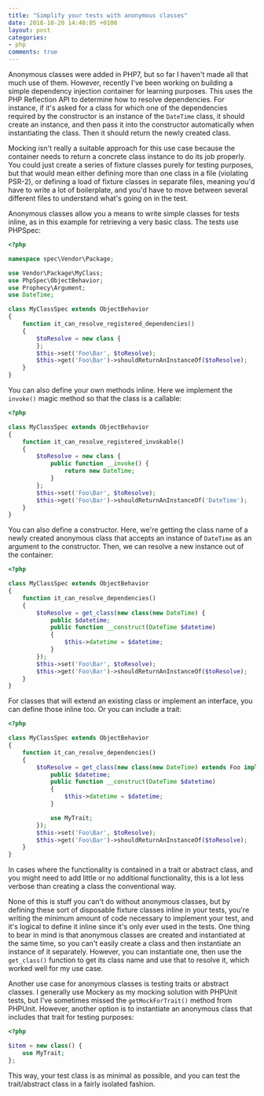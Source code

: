 ```yaml
---
title: "Simplify your tests with anonymous classes"
date: 2018-10-20 14:48:05 +0100
layout: post
categories:
- php
comments: true
---
```


Anonymous classes were added in PHP7, but so far I haven't made all that much use of them. However, recently I've been working on building a simple dependency injection container for learning purposes. This uses the PHP Reflection API to determine how to resolve dependencies. For instance, if it's asked for a class for which one of the dependencies required by the constructor is an instance of the `DateTime` class, it should create an instance, and then pass it into the constructor automatically when instantiating the class. Then it should return the newly created class.

Mocking isn't really a suitable approach for this use case because the container needs to return a concrete class instance to do its job properly. You could just create a series of fixture classes purely for testing purposes, but that would mean either defining more than one class in a file (violating PSR-2), or defining a load of fixture classes in separate files, meaning you'd have to write a lot of boilerplate, and you'd have to move between several different files to understand what's going on in the test.

Anonymous classes allow you a means to write simple classes for tests inline, as in this example for retrieving a very basic class. The tests use PHPSpec:

```php
<?php

namespace spec\Vendor\Package;

use Vendor\Package\MyClass;
use PhpSpec\ObjectBehavior;
use Prophecy\Argument;
use DateTime;

class MyClassSpec extends ObjectBehavior
{
    function it_can_resolve_registered_dependencies()
    {
        $toResolve = new class {
        };
        $this->set('Foo\Bar', $toResolve);
        $this->get('Foo\Bar')->shouldReturnAnInstanceOf($toResolve);
    }
}
```
    
You can also define your own methods inline. Here we implement the `invoke()` magic method so that the class is a callable:

```php
<?php

class MyClassSpec extends ObjectBehavior
{
    function it_can_resolve_registered_invokable()
    {
        $toResolve = new class {
            public function __invoke() {
                return new DateTime;
            }
        };
        $this->set('Foo\Bar', $toResolve);
        $this->get('Foo\Bar')->shouldReturnAnInstanceOf('DateTime');
    }
}
```
    
You can also define a constructor. Here, we're getting the class name of a newly created anonymous class that accepts an instance of `DateTime` as an argument to the constructor. Then, we can resolve a new instance out of the container:

```php
<?php

class MyClassSpec extends ObjectBehavior
{
    function it_can_resolve_dependencies()
    {
        $toResolve = get_class(new class(new DateTime) {
            public $datetime;
            public function __construct(DateTime $datetime)
            {
                $this->datetime = $datetime;
            }
        });
        $this->set('Foo\Bar', $toResolve);
        $this->get('Foo\Bar')->shouldReturnAnInstanceOf($toResolve);
    }
}
```

For classes that will extend an existing class or implement an interface, you can define those inline too. Or you can include a trait:

```php
<?php

class MyClassSpec extends ObjectBehavior
{
    function it_can_resolve_dependencies()
    {
        $toResolve = get_class(new class(new DateTime) extends Foo implements Bar {
            public $datetime;
            public function __construct(DateTime $datetime)
            {
                $this->datetime = $datetime;
            }

            use MyTrait;
        });
        $this->set('Foo\Bar', $toResolve);
        $this->get('Foo\Bar')->shouldReturnAnInstanceOf($toResolve);
    }
}
```

In cases where the functionality is contained in a trait or abstract class, and you might need to add little or no additional functionality, this is a lot less verbose than creating a class the conventional way.

None of this is stuff you can't do without anonymous classes, but by defining these sort of disposable fixture classes inline in your tests, you're writing the minimum amount of code necessary to implement your test, and it's logical to define it inline since it's only ever used in the tests. One thing to bear in mind is that anonymous classes are created and instantiated at the same time, so you can't easily create a class and then instantiate an instance of it separately. However, you can instantiate one, then use the `get_class()` function to get its class name and use that to resolve it, which worked well for my use case.

Another use case for anonymous classes is testing traits or abstract classes. I generally use Mockery as my mocking solution with PHPUnit tests, but I've sometimes missed the `getMockForTrait()` method from PHPUnit. However, another option is to instantiate an anonymous class that includes that trait for testing purposes:

```php
<?php

$item = new class() {
    use MyTrait;
};
```

This way, your test class is as minimal as possible, and you can test the trait/abstract class in a fairly isolated fashion.
